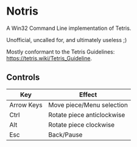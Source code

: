 # Notris
A Win32 Command Line implementation of Tetris.

Unofficial, uncalled for, and ultimately useless ;)

Mostly conformant to the Tetris Guidelines: https://tetris.wiki/Tetris_Guideline.

## Controls
Key        |Effect
-----------|-----------
Arrow Keys | Move piece/Menu selection
Ctrl | Rotate piece anticlockwise 
Alt | Rotate piece clockwise
Esc | Back/Pause
